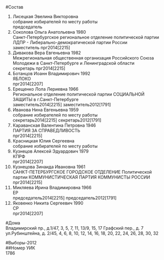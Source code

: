 #Состав  
1. Лисецкая Эвелина Викторовна  
    собрание избирателей по месту работы  
    председатель  
2. Соколова Ольга Анатольевна 1980  
    Санкт-Петербургское региональное отделение политической партии ЛДПР - Либерально-демократической партии России  
    заместитель прг2014[2215]  
3. Дивакова Вера Евгеньевна 1982  
    Межрегиональная общественная организация Российского Союза Молодежи в Санкт-Петербурге и Ленинградской области  
    секретарь прг2014[2215]  
4. Ботанцов Иоанн Владимирович 1992  
    ЯБЛОКО  
    прг2014[2207]  
5. Ерещенко Лола Лериевна 1966  
    Региональное отделение политической партии СОЦИАЛЬНОЙ ЗАЩИТЫ в г.Санкт-Петербурге  
    заместитель2014[2215] заместитель2012[1791]  
6. Иванова Нина Евгеньевна 1959  
    собрание избирателей по месту работы  
    секретарь2014[2215] секретарь2012[1791]  
7. Караванская Валентина Петровна 1946  
    ПАРТИЯ ЗА СПРАВЕДЛИВОСТЬ  
    прг2014[2215]  
8. Красницкая Юлия Сергеевна  
    собрание избирателей по месту работы  
9. Кузнецов Алексей Эдуардович 1979  
    КПРФ  
    прг2014[2207]  
10. Кузнецова Зинаида Ивановна 1961  
    САНКТ-ПЕТЕРБУРГСКОЕ ГОРОДСКОЕ ОТДЕЛЕНИЕ Политической партии КОММУНИСТИЧЕСКАЯ ПАРТИЯ КОММУНИСТЫ РОССИИ  
    прг2014[2215]  
11. Микляева Ирина Владимировна 1966  
    ЕР  
    председатель2014[2215] председатель2012[1791]  
12. Яковенко Никита Сергеевич 1990  
    СР  
    прг2014[2207]  
  
#Дома  
Владимирский пр., д.1/47, 3, 5, 7, 11, 13/9, 15, 17 Графский пер., д. 7  ул.Рубинштейна, д. 2/45, 4, 6, 8, 10, 12, 14, 16, 18, 20, 22, 24, 26, 28, 30, 32  
  
#Выборы-2012  
##Номер УИК  
1786  
